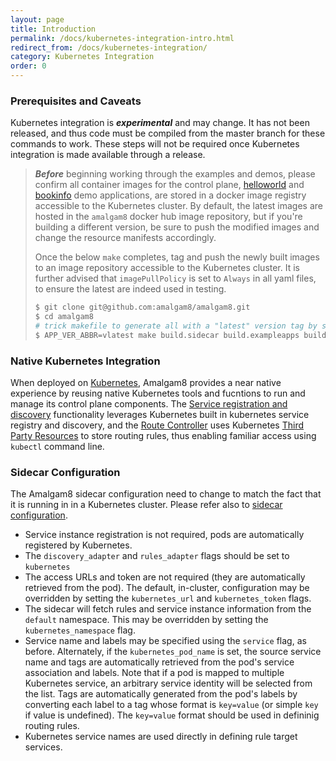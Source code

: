```yaml
---
layout: page
title: Introduction
permalink: /docs/kubernetes-integration-intro.html
redirect_from: /docs/kubernetes-integration/
category: Kubernetes Integration
order: 0
---
```


### Prerequisites and Caveats

Kubernetes integration is *__experimental__* and may change. It has not been released, and thus code
 must be compiled from the master branch for these commands to work. These steps will not be required
 once Kubernetes integration is made available through a release.

> *__Before__* beginning working through the examples and demos, please confirm all container images for the control plane,
> [helloworld](docs/demo-helloworld.html) and [bookinfo](/docs/demo-bookinfo.html) demo applications, are stored in a
> docker image registry accessible to the Kubernetes cluster.
> By default, the latest images are hosted in the `amalgam8` docker hub image repository, but if you're
> building a different version, be sure to push the modified images and change the resource manifests accordingly.
>
>  Once the below `make` completes, tag and push the newly built images to an image repository accessible
>  to the Kubernetes cluster. It is further advised that `imagePullPolicy` is set to `Always` in all yaml
>  files, to ensure the latest are indeed used in testing.
>
> ```bash
> $ git clone git@github.com:amalgam8/amalgam8.git
> $ cd amalgam8
> # trick makefile to generate all with a "latest" version tag by setting version to "vlatest"
> $ APP_VER_ABBR=vlatest make build.sidecar build.exampleapps build.k8srules dockerize.sidecar.envoy.ubuntu dockerize.k8srules
> ```
>

### Native Kubernetes Integration

When deployed on [Kubernetes](https://kubernetes.io), Amalgam8 provides a near native experience
 by reusing native Kubernetes tools and fucntions to run and manage its control plane components.
 The [Service registration and discovery](/docs/control-plane-registry.html) functionality leverages Kubernetes
 built in kubernetes service registry and discovery, and the [Route Controller](/docs/control-plane-controller.html) uses
 Kubernetes [Third Party Resources](https://kubernetes.io/docs/user-guide/thirdpartyresources/)
 to store routing rules, thus enabling familiar access using `kubectl` command line.

### Sidecar Configuration <a id="sidecar-config"></a>

The Amalgam8 sidecar configuration need to change to match the fact that it is running in
 in a Kubernetes cluster. Please refer also to [sidecar configuration](/docs/sidecar-configuration.html).

 - Service instance registration is not required, pods are automatically registered by Kubernetes.
 - The `discovery_adapter` and `rules_adapter` flags should be set to `kubernetes`
 - The access URLs and token are not required (they are automatically retrieved from the pod).
  The default, in-cluster, configuration may be overridden by setting the `kubernetes_url` and
  `kubernetes_token` flags.
 - The sidecar will fetch rules and service instance information from the `default` namespace.
   This may be overridden by setting the `kubernetes_namespace` flag.
 - Service name and labels may be specified using the `service` flag, as before. Alternately,
   if the `kubernetes_pod_name` is set, the source service name and tags are automatically
   retrieved from the pod's service association and labels. Note that if a pod is mapped to
   multiple Kubernetes service, an arbitrary service identity will be selected from the list.
   Tags are automatically generated from the pod's labels by converting each label to a tag
   whose format is `key=value` (or simple `key` if value is undefined). The `key=value` format
   should be used in defininig routing rules.
 - Kubernetes service names are used directly in defining rule target services.
